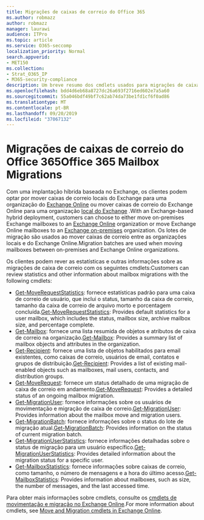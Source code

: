```yaml
---
title: Migrações de caixas de correio do Office 365
ms.author: robmazz
author: robmazz
manager: laurawi
audience: ITPro
ms.topic: article
ms.service: O365-seccomp
localization_priority: Normal
search.appverid:
- MET150
ms.collection:
- Strat_O365_IP
- M365-security-compliance
description: Um breve resumo dos cmdlets usados para migrações de caixa de correio do Office 365.
ms.openlocfilehash: bdd4d6eb68a8727dc26a693f2716ed602e7a5a60
ms.sourcegitcommit: 55a046bdf49bf7c62ab74da73be1fd1cf6f0ad86
ms.translationtype: MT
ms.contentlocale: pt-BR
ms.lasthandoff: 09/20/2019
ms.locfileid: "37067132"
---
```

# <a name="office-365-mailbox-migrations"></a><span data-ttu-id="4f062-103">Migrações de caixas de correio do Office 365</span><span class="sxs-lookup"><span data-stu-id="4f062-103">Office 365 Mailbox Migrations</span></span>
<span data-ttu-id="4f062-104">Com uma implantação híbrida baseada no Exchange, os clientes podem optar por mover caixas de correio locais do Exchange para uma organização do [Exchange Online](https://docs.microsoft.com/Exchange/exchange-online) ou mover caixas de correio do Exchange Online para uma organização [local do Exchange](https://docs.microsoft.com/Exchange/exchange-server) .</span><span class="sxs-lookup"><span data-stu-id="4f062-104">With an Exchange-based hybrid deployment, customers can choose to either move on-premises Exchange mailboxes to an [Exchange Online](https://docs.microsoft.com/Exchange/exchange-online) organization or move Exchange Online mailboxes to an [Exchange on-premises](https://docs.microsoft.com/Exchange/exchange-server) organization.</span></span> <span data-ttu-id="4f062-105">Os lotes de migração são usados ao mover caixas de correio entre as organizações locais e do Exchange Online.</span><span class="sxs-lookup"><span data-stu-id="4f062-105">Migration batches are used when moving mailboxes between on-premises and Exchange Online organizations.</span></span>

<span data-ttu-id="4f062-106">Os clientes podem rever as estatísticas e outras informações sobre as migrações de caixa de correio com os seguintes cmdlets:</span><span class="sxs-lookup"><span data-stu-id="4f062-106">Customers can review statistics and other information about mailbox migrations with the following cmdlets:</span></span>

- <span data-ttu-id="4f062-107">[Get-MoveRequestStatistics](https://docs.microsoft.com/powershell/module/exchange/move-and-migration/Get-MoveRequestStatistics?view=exchange-ps): fornece estatísticas padrão para uma caixa de correio de usuário, que inclui o status, tamanho da caixa de correio, tamanho da caixa de correio de arquivo morto e porcentagem concluída.</span><span class="sxs-lookup"><span data-stu-id="4f062-107">[Get-MoveRequestStatistics](https://docs.microsoft.com/powershell/module/exchange/move-and-migration/Get-MoveRequestStatistics?view=exchange-ps): Provides default statistics for a user mailbox, which includes the status, mailbox size, archive mailbox size, and percentage complete.</span></span>
- <span data-ttu-id="4f062-108">[Get-Mailbox](https://docs.microsoft.com/powershell/module/exchange/mailboxes/Get-Mailbox?view=exchange-ps
): fornece uma lista resumida de objetos e atributos de caixa de correio na organização.</span><span class="sxs-lookup"><span data-stu-id="4f062-108">[Get-Mailbox](https://docs.microsoft.com/powershell/module/exchange/mailboxes/Get-Mailbox?view=exchange-ps
): Provides a summary list of mailbox objects and attributes in the organization.</span></span>
- <span data-ttu-id="4f062-109">[Get-Recipient](https://docs.microsoft.com/powershell/module/exchange/users-and-groups/Get-Recipient?view=exchange-ps): fornece uma lista de objetos habilitados para email existentes, como caixas de correio, usuários de email, contatos e grupos de distribuição.</span><span class="sxs-lookup"><span data-stu-id="4f062-109">[Get-Recipient](https://docs.microsoft.com/powershell/module/exchange/users-and-groups/Get-Recipient?view=exchange-ps): Provides a list of existing mail-enabled objects such as mailboxes, mail users, contacts, and distribution groups.</span></span>
- <span data-ttu-id="4f062-110">[Get-MoveRequest](https://docs.microsoft.com/powershell/module/exchange/move-and-migration/Get-MoveRequest?view=exchange-ps): fornece um status detalhado de uma migração de caixa de correio em andamento.</span><span class="sxs-lookup"><span data-stu-id="4f062-110">[Get-MoveRequest](https://docs.microsoft.com/powershell/module/exchange/move-and-migration/Get-MoveRequest?view=exchange-ps): Provides a detailed status of an ongoing mailbox migration.</span></span>
- <span data-ttu-id="4f062-111">[Get-MigrationUser](https://docs.microsoft.com/powershell/module/exchange/move-and-migration/Get-MigrationUser?view=exchange-ps): fornece informações sobre os usuários de movimentação e migração de caixa de correio.</span><span class="sxs-lookup"><span data-stu-id="4f062-111">[Get-MigrationUser](https://docs.microsoft.com/powershell/module/exchange/move-and-migration/Get-MigrationUser?view=exchange-ps): Provides information about the mailbox move and migration users.</span></span>
- <span data-ttu-id="4f062-112">[Get-MigrationBatch](https://docs.microsoft.com/powershell/module/exchange/move-and-migration/Get-MigrationBatch?view=exchange-ps): fornece informações sobre o status do lote de migração atual.</span><span class="sxs-lookup"><span data-stu-id="4f062-112">[Get-MigrationBatch](https://docs.microsoft.com/powershell/module/exchange/move-and-migration/Get-MigrationBatch?view=exchange-ps): Provides information on the status of current migration batch.</span></span>
- <span data-ttu-id="4f062-113">[Get-MigrationUserStatistics](https://docs.microsoft.com/powershell/module/exchange/move-and-migration/Get-MigrationUserStatistics?view=exchange-ps): fornece informações detalhadas sobre o status de migração para um usuário específico.</span><span class="sxs-lookup"><span data-stu-id="4f062-113">[Get-MigrationUserStatistics](https://docs.microsoft.com/powershell/module/exchange/move-and-migration/Get-MigrationUserStatistics?view=exchange-ps): Provides detailed information about the migration status for a specific user.</span></span>
- <span data-ttu-id="4f062-114">[Get-MailboxStatistics](https://docs.microsoft.com/powershell/module/exchange/mailboxes/Get-MailboxStatistics?view=exchange-ps): fornece informações sobre caixas de correio, como tamanho, o número de mensagens e a hora do último acesso.</span><span class="sxs-lookup"><span data-stu-id="4f062-114">[Get-MailboxStatistics](https://docs.microsoft.com/powershell/module/exchange/mailboxes/Get-MailboxStatistics?view=exchange-ps): Provides information about mailboxes, such as size, the number of messages, and the last accessed time.</span></span>

<span data-ttu-id="4f062-115">Para obter mais informações sobre cmdlets, consulte os [cmdlets de movimentação e migração no Exchange Online](https://docs.microsoft.com/powershell/exchange/exchange-online/exchange-online-powershell?view=exchange-ps).</span><span class="sxs-lookup"><span data-stu-id="4f062-115">For more information about cmdlets, see [Move and Migration cmdlets in Exchange Online](https://docs.microsoft.com/powershell/exchange/exchange-online/exchange-online-powershell?view=exchange-ps).</span></span>
